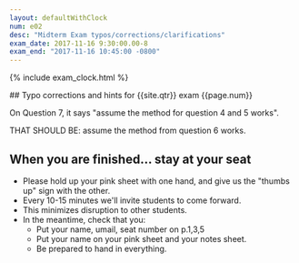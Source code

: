 ```yaml
---
layout: defaultWithClock
num: e02
desc: "Midterm Exam typos/corrections/clarifications"
exam_date: 2017-11-16 9:30:00.00-8
exam_end: "2017-11-16 10:45:00 -0800"
---
```


{% include exam_clock.html %}

<div style="display:none; clear:both;">
http://ucsb-cs56-f17.github.io/exam/e02/typos/
</div>

<div style="clear:both;" markdown="1">
## Typo corrections and hints for {{site.qtr}} exam {{page.num}}
</div>

On Question 7, it says "assume the method for question 4 and 5 works".

THAT SHOULD BE: assume the method from question 6 works.

## When you are finished... stay at your seat 

* Please hold up your pink sheet with one hand, and give us the "thumbs up" sign with the other.  
* Every 10-15 minutes we'll invite students to come forward.
* This minimizes disruption to other students.
* In the meantime, check that you:
   * Put your name, umail, seat number on p.1,3,5
   * Put your name on your pink sheet and your notes sheet.
   * Be prepared to hand in everything.


